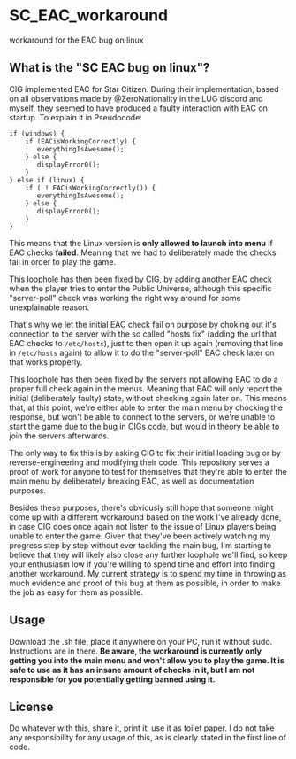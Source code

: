 # SC_EAC_workaround
workaround for the EAC bug on linux

## What is the "SC EAC bug on linux"?
CIG implemented EAC for Star Citizen. During their implementation, based on all observations made by @ZeroNationality in the LUG discord and myself, they seemed to have produced a faulty interaction with EAC on startup. To explain it in Pseudocode:
```
if (windows) {
    if (EACisWorkingCorrectly) {
       everythingIsAwesome();
    } else {
       displayError0();
    }
} else if (linux) {
    if ( ! EACisWorkingCorrectly()) {
       everythingIsAwesome();
    } else {
       displayError0();
    }
}
```

This means that the Linux version is **only allowed to launch into menu** if EAC checks **failed**. Meaning that we had to deliberately made the checks fail in order to play the game.

This loophole has then been fixed by CIG, by adding another EAC check when the player tries to enter the Public Universe, although this specific "server-poll" check was working the right way around for some unexplainable reason.

That's why we let the initial EAC check fail on purpose by choking out it's connection to the server with the so called "hosts fix" (adding the url that EAC checks to `/etc/hosts`), just to then open it up again (removing that line in `/etc/hosts` again) to allow it to do the "server-poll" EAC check later on that works properly.

This loophole has then been fixed by the servers not allowing EAC to do a proper full check again in the menus. Meaning that EAC will only report the initial (deliberately faulty) state, without checking again later on. This means that, at this point, we're either able to enter the main menu by chocking the response, but won't be able to connect to the servers, or we're unable to start the game due to the bug in CIGs code, but would in theory be able to join the servers afterwards.

The only way to fix this is by asking CIG to fix their initial loading bug or by reverse-engineering and modifying their code. This repository serves a proof of work for anyone to test for themselves that they're able to enter the main menu by deliberately breaking EAC, as well as documentation purposes.

Besides these purposes, there's obviously still hope that someone might come up with a different workaround based on the work I've already done, in case CIG does once again not listen to the issue of Linux players being unable to enter the game. Given that they've been actively watching my progress step by step without ever tackling the main bug, I'm starting to believe that they will likely also close any further loophole we'll find, so keep your enthusiasm low if you're willing to spend time and effort into finding another workaround. My current strategy is to spend my time in throwing as much evidence and proof of this bug at them as possible, in order to make the job as easy for them as possible.

## Usage
Download the .sh file, place it anywhere on your PC, run it without sudo. Instructions are in there.
**Be aware, the workaround is currently only getting you into the main menu and won't allow you to play the game. It is safe to use as it has an insane amount of checks in it, but I am not responsible for you potentially getting banned using it.**

## License
Do whatever with this, share it, print it, use it as toilet paper. I do not take any responsibility for any usage of this, as is clearly stated in the first line of code.
